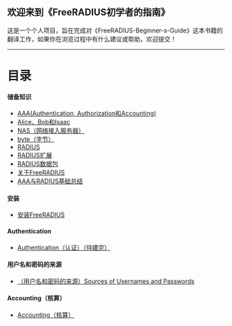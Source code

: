 ## 欢迎来到《FreeRADIUS初学者的指南》

这是一个个人项目，旨在完成对《FreeRADIUS-Beginner-s-Guide》这本书籍的翻译工作，如果你在浏览过程中有什么建议或帮助，欢迎提交！


-------
# 目录
#### 储备知识
* [AAA(Authentication, Authorization和Accounting)](https://github.com/ZhangYizhe/FreeRADIUS-Beginner-s-Guide/blob/master/content/AAA(Authentication%2C%20Authorization%E5%92%8CAccounting).md)
* [Alice、Bob和Isaac]()
* [NAS（网络接入服务器）]()
* [byte（字节）]()
* [RADIUS]()
* [RADIUS扩展]()
* [RADIUS数据包]()
* [关于FreeRADIUS]()
* [AAA与RADIUS基础总结]()
#### 安装

* [安装FreeRADIUS]()

#### Authentication
* [Authentication（认证）（待建完）]()

#### 用户名和密码的来源
* [（用户名和密码的来源）Sources of Usernames and Passwords]()

#### Accounting（核算）

* [Accounting（核算）]()

